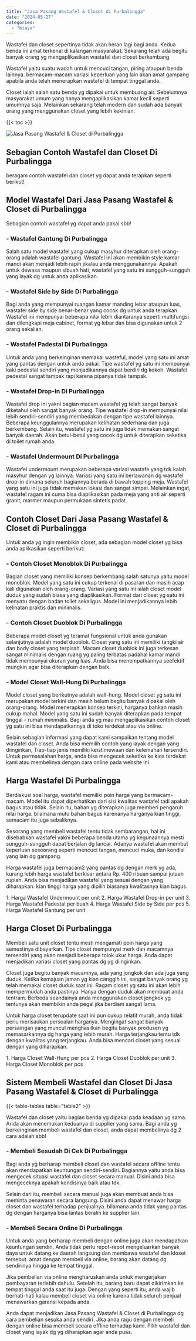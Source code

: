 ```yaml
---
title: "Jasa Pasang Wastafel & Closet di Purbalingga"
date: "2024-05-27"
categories: 
  - "biaya"
---
```


Wastafel dan closet sepertinya tidak akan heran lagi bagi anda. Kedua benda ini amat terkenal di kalangan masyarakat. Sekarang telah ada begitu banyak orang yg mengaplikasikan wastafel dan closet berkembang.

Wastafel yaitu suatu wadah untuk mencuci tangan, piring ataupun benda lainnya. bermacam-macam variasi keperluan yang lain akan amat gampang apabila anda telah menerapkan wastafel di tempat tinggal anda.

Closet ialah salah satu benda yg dipakai untuk membuang air. Sebelumnya masyarakat umum yang hanya mengaplikasikan kamar kecil seperti umumnya saja. Melainkan sekarang telah modern dan sudah ada banyak orang yang menggunakan closet yang lebih kekinian.

{{< toc >}}

![Jasa Pasang Wastafel & Closet di Purbalingga](/images/wastafel-closet-murah42.png)

## Sebagian Contoh Wastafel dan Closet Di Purbalingga

beragam contoh wastafel dan closet yg dapat anda terapkan seperti berikut!

## Model Wastafel Dari Jasa Pasang Wastafel & Closet di Purbalingga

Sebagian contoh wastafel yg dapat anda pakai sbb!

### \- Wastafel Gantung Di Purbalingga

Salah satu model wastafel yang cukup masyhur diterapkan oleh orang-orang adalah wastafel gantung. Wastafel ini akan membikin style kamar mandi akan menjadi lebih rapih jikalau anda menggunakannya. Apakah untuk dewasa maupun sibuah hati, wastafel yang satu ini sungguh-sungguh yang layak dg untuk anda aplikasikan.

### \- Wastafel Side by Side Di Purbalingga

Bagi anda yang mempunyai ruangan kamar manding lebar ataupun luas, wastafel side by side benar-benar yang cocok dg untuk anda terapkan. Wastafel ini mempunyai beberapa nilai lebih diantaranya seperti multifungsi dan dilengkapi meja cabinet, format yg lebar dan bisa digunakan untuk 2 orang sekalian.

### \- Wastafel Padestal Di Purbalingga

Untuk anda yang berkeinginan memakai wasteful, model yang satu ini amat yang pantas dengan untuk anda pakai. Tipe wastafel yg satu ini mempunyai kaki pedestal sendiri yang menjadikannya dapat berdiri dg kokoh. Wastafel pedestal sangat tampak rapi karena pipanya tidak tampak.

### \- Wastafel Drop-in Di Purbalingga

Wastafel drop ini yakni bagian macam wastafel yg telah sangat banyak diketahui oleh sangat banyak orang. Tipe wastafel drop-in mempunyai nilai lebih sendiri-sendiri yang membedakan dengan tipe wastafel lainnya. Beberapa keunggulannya merupakan kelihatan sederhana dan juga berkembang. Selain itu, wastafel yg satu ini juga tidak memakan sangat banyak daerah. Akan betul-betul yang cocok dg untuk diterapkan seketika di toilet rumah anda.

### \- Wastafel Undermount Di Purbalingga

Wastafel undermount merupakan beberapa variasi wastafe yang tdk kalah masyhur dengan yg lainnya. Variasi yang satu ini berlawanan dg wastafel drop-in dimana seluruh bagiannya berada di bawah topping meja. Wastafel yang satu ini juga tidak memakan lokasi dan sangat simpel. Melainkan ingat, wastafel ragam ini cuma bisa diaplikasikan pada meja yang anti air seperti granit, marmer maupun permukaan sintetis padat.

## Contoh Closet Dari Jasa Pasang Wastafel & Closet di Purbalingga

Untuk anda yg ingin membikin closet, ada sebagian model closet yg bisa anda aplikasikan seperti berikut:

### \- Contoh Closet Monoblok Di Purbalingga

Bagian closet yang memiliki konsep berkembang salah satunya yaitu model monoblok. Model yang satu ini cukup terkenal di pasaran dan masih acap kali digunakan oleh orang-orang. Variasi yang satu ini ialah closet model duduk yang sudah biasa yang diaplikasikan. Format dari closet yg satu ini menyatu dengan badan toilet sekaligus. Model ini menjadikannya lebih kelihatan praktis dan minimalis.

### \- Contoh Closet Duoblok Di Purbalingga

Beberapa model closet yg teramat fungsional untuk anda gunakan selanjutnya adalah model duoblok. Closet yang satu ini memiliki tangki air dan body closet yang terpisah. Macam closet duoblok ini juga terkesan sangat minimalis dengan ruang yg paling terbatas padahal kamar mandi tidak mempunyai ukuran yang luas. Anda bisa menempatkannya seefektif mungkin agar bisa diterapkan dengan baik.

### \- Model Closet Wall-Hung Di Purbalingga

Model closet yang berikutnya adalah wall-hung. Model closet yg satu ini merupakan model terkini dan masih belum begitu banyak dipakai oleh orang-orang. Model menerapkan konsep terkini, harganya bahkan masih cukup mahal. Model yang satu ini sudah banyak diterapkan pada tempat tinggal - rumah minimalis. Bagi anda yg mau mengaplikasikan contoh closet yg satu ini bisa mendapatkannya di toko terdekat atau via online.

Selain sebagian informasi yang dapat kami sampaikan tentang model wastafel dan closet. Anda bisa memilih contoh yang layak dengan yang diinginkan, Tiap-tiap jenis memiliki keistimewaan dan kelemahan tersendiri. Untuk permasalahan harga, anda bisa mengecek seketika ke kios terdekat kami atau membelinya dengan cara online pada website ini.

## Harga Wastafel Di Purbalingga

Berdiskusi soal harga, wastafel memiliki poin harga yang bermacam-macam. Model itu dapat diperhatikan dari sisi kwalitas wastafel tadi apakah bagus atau tidak. Selain itu, bahan yg diterapkan juga memberi pengaruh nilai harga. bilamana mutu bahan bagus karenanya harganya kian tinggi, semacam itu juga sebaliknya.

Sesorang yang membeli wastafel tentu tidak sembarangan, hal ini disebabkan wastafel yakni beberapa benda utama yg kegunaannya mesti sungguh-sungguh dapat berjalan dg lancar. Adanya wastafel akan membut keperluan seseorang seperti mencuci tangan, mencuci muka, dan kondisi yang lain dg gampang.

Harga wastafel juga bermacam2 yang pantas dg dengan merk yg ada, kurang lebih harga wastafel berkisar antara Rp. 400 ribuan sampai jutaan rupiah. Anda bisa menjadikan wastafel yang sesuai dengan yang diharapkan. kian tinggi harga yang dipilih biasanya kwalitasnya kian bagus.

1\. Harga Wastafel Undermount per unit 2. Harga Wastafel Drop-in per unit 3. Harga Wastafel Padestal per buah 4. Harga Wastafel Side by Side per pcs 5. Harga Wastafel Gantung per unit

## Harga Closet Di Purbalingga

Membeli satu unit closet tentu mesti mengamati poin harga yang semestinya dibayarkan. Tips closet mempunyai merk dan macamnya tersendiri yang akan menjadi beberapa tolok ukur harga. Anda dapat menjadikan variasi closet yang pantas dg yg diinginkan.

Closet juga begitu banyak macamnya, ada yang jongkok dan ada juga yang duduk. Ketika kemajuan jaman yg kian canggih ini, sangat banyak orang yg telah memakai closet duduk saat ini. Ragam closet yg satu ini akan lebih mempermudah anda pastinya. Hanya dengan duduk akan membuat anda tentram. Berbeda seandainya anda menggunakan closet jongkok yg tentunya akan membikin anda pegal jika berdiam sangat lama.

Untuk harga closet terupdate saat ini pun cukup relatif murah, anda tidak perlu merisaukan persoalan harganya. Mengingat sangat banyak persaingan yang muncul menghasilkan begitu banyak produsen yg memasarkannya dg harga yang lebih murah. Harga terjangkau tentu tdk dengan kwalitas yang terjangkau. Anda bisa mencari closet yang sesuai dengan yang diharapkan.

1\. Harga Closet Wall-Hung per pcs 2. Harga Closet Duoblok per unit 3. Harga Closet Monoblok per pcs

## Sistem Membeli Wastafel dan Closet Di Jasa Pasang Wastafel & Closet di Purbalingga

{{< table-tables table="table2" >}}

Wastafel dan closet yaitu bagian benda yg dipakai pada keadaan yg sama. Anda akan menemukan keduanya di supplier yang sama. Bagi anda yg berkeinginan membeli wastafel dan closet, anda dapat membelinya dg 2 cara adalah sbb!

### \- Membeli Sesudah Di Cek Di Purbalingga

Bagi anda yg berharap membeli closet dan wastafel secara offline tentu akan mendapatkan keuntungan sendiri-sendiri. Bagiannya yaitu anda bisa mengecek situasi wastafel dan closet secara manual. Disini anda bisa mengeceknya apakah kondisinya baik atau tdk.

Selain dari itu, membeli secara manual juga akan membuat anda bisa meminta penawaran secara langsung. Disini anda dapat menawar harga closet dan wastafel terhadap penjualnya. bilamana anda tidak yang pantas dg dengan harganya bisa lantas beralih ke supplier lain.

### \- Membeli Secara Online Di Purbalingga

Untuk anda yang berharap membeli dengan online juga akan mendapatkan keuntungan sendiri. Anda tidak perlu repot-repot mengeluarkan banyak daya untuk datang ke daerah langsung dan membawa wastafel dan kloset tersebut. amat dengan membeli via online, barang akan datang dg sendirinya hingga ke tempat tinggal.

Jika pembelian via online mengharuskan anda untuk mengerjakan pembayaran terlebih dahulu. Setelah itu, barang baru dapat dikirimkan ke tempat tinggal anda saat itu juga. Dengan yang seperti itu, anda wajib berhati-hati kalau membeli closet via online karena tidak seluruh penjual menawarkan garansi kepada anda.

Anda dapat menjadikan Jasa Pasang Wastafel & Closet di Purbalingga dg cara pembelian sesuka anda sendiri. Jika anda ragu dengan membeli dengan online bisa membeli secara offline terhadap kami. Pilih wastafel dan closet yang layak dg yg diharapkan agar anda puas.
